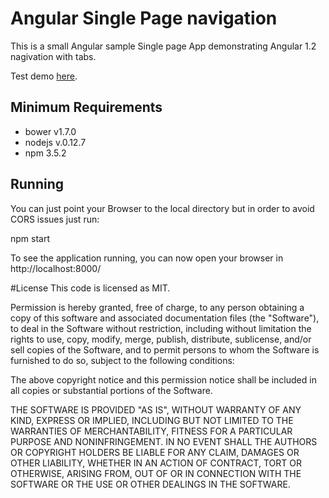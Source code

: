 # Angular Single Page navigation

This is a small Angular sample Single page App demonstrating
Angular 1.2 nagivation with tabs.


Test demo [here](http://dev-corpusplay.rhcloud.com/).

## Minimum Requirements

 - bower v1.7.0
 - nodejs v.0.12.7
 - npm 3.5.2

## Running

You can just point your Browser to the local directory but in order to avoid
CORS issues just run:

   npm start

To see the application running, you can now open your browser in http://localhost:8000/

#License
This code is licensed as MIT.

Permission is hereby granted, free of charge, to any person obtaining a copy
of this software and associated documentation files (the "Software"), to deal
in the Software without restriction, including without limitation the rights
to use, copy, modify, merge, publish, distribute, sublicense, and/or sell
copies of the Software, and to permit persons to whom the Software is
furnished to do so, subject to the following conditions:



The above copyright notice and this permission notice shall be included in
all copies or substantial portions of the Software.



THE SOFTWARE IS PROVIDED "AS IS", WITHOUT WARRANTY OF ANY KIND, EXPRESS OR
IMPLIED, INCLUDING BUT NOT LIMITED TO THE WARRANTIES OF MERCHANTABILITY,
FITNESS FOR A PARTICULAR PURPOSE AND NONINFRINGEMENT.  IN NO EVENT SHALL THE
AUTHORS OR COPYRIGHT HOLDERS BE LIABLE FOR ANY CLAIM, DAMAGES OR OTHER
LIABILITY, WHETHER IN AN ACTION OF CONTRACT, TORT OR OTHERWISE, ARISING FROM,
OUT OF OR IN CONNECTION WITH THE SOFTWARE OR THE USE OR OTHER DEALINGS IN
THE SOFTWARE.
